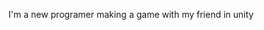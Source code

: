 I'm a new programer making a game with my friend in unity
<!---
Space-ducky/Space-ducky is a ✨ special ✨ repository because its `README.md` (this file) appears on your GitHub profile.
You can click the Preview link to take a look at your changes.
--->
